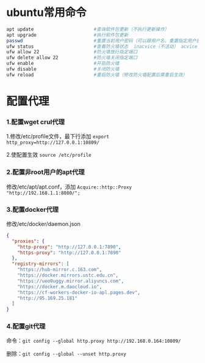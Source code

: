 # ubuntu常用命令





```bash
apt update      				#查询软件包更新（不执行更新操作）
apt upgrade     				#执行软件包更新
passwd    						#重置当前用户密码（可以跟用户名，重置指定用户密码）
ufw	status						#查看防火墙状态  inacvice（不活动） acvice（活动）
ufw allow 22    				#防火墙放行指定端口
ufw delete allow 22 			#防火墙关闭指定端口
ufw enable						#开启防火墙
ufw disable						#关闭防火墙
ufw reload						#重启防火墙（修改防火墙配置后需重启生效）


```



# 配置代理

### 1.配置wget crul代理

1.修改/etc/profile文件，最下行添加 `export http_proxy=http://127.0.0.1:10809/`

2.使配置生效 `source /etc/profile`

### 2.配置非root用户的apt代理

修改/etc/apt/apt.conf，添加 `Acquire::http::Proxy "http://192.168.1.1:8080/";`

### 3.配置docker代理

修改/etc/docker/daemon.json

```json
{
  "proxies": {
    "http-proxy": "http://127.0.0.1:7890",
    "https-proxy": "http://127.0.0.1:7890"
  },
  "registry-mirrors": [
    "https://hub-mirror.c.163.com",
    "https://docker.mirrors.ustc.edu.cn",
    "https://ueo0uggy.mirror.aliyuncs.com",
    "https://docker.m.daocloud.io",
    "https://cf-workers-docker-io-apl.pages.dev",
    "http://95.169.25.181"
  ]
}

```

### 4.配置git代理

命令：`git config --global http.proxy http://192.168.0.164:10809/`

删除：`git config --global --unset http.proxy`






